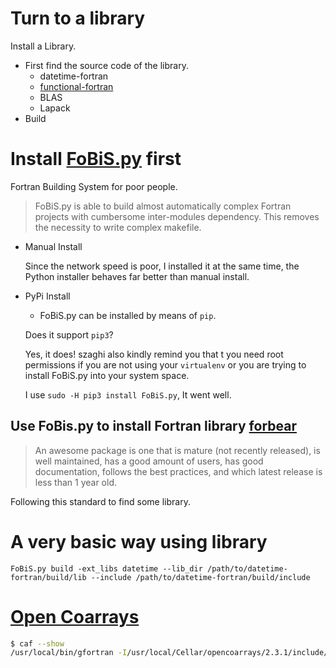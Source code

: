 # Turn to a library

Install a Library.
* First find the source code of the library.
  * datetime-fortran
  * [functional-fortran](https://wavebitscientific.github.io/functional-fortran/)
  * BLAS
  * Lapack
* Build

# Install [FoBiS.py](https://github.com/szaghi/FoBiS.git) first
Fortran Building System for poor people.

>  FoBiS.py is able to build almost automatically complex Fortran projects with cumbersome inter-modules dependency. This removes the necessity to write complex makefile.

* Manual Install

  Since the network speed is poor, I installed it at the same time, the Python installer behaves far better than manual install.
* PyPi Install
  * FoBiS.py can be installed by means of `pip`.

   Does it support `pip3`?

   Yes, it does!
   szaghi also kindly remind you that t you need root permissions if you are not using your `virtualenv` or you are trying to install FoBiS.py into your system space.

   I use `sudo -H pip3 install FoBiS.py`, It went well.  

## Use FoBis.py to install Fortran library [forbear](https://github.com/szaghi/forbear.git)

> An awesome package is one that is mature (not recently released), is well
maintained, has a good amount of users, has good documentation, follows the best
practices, and which latest release is less than 1 year old.

Following this standard to find some library.

# A very basic way using library
`FoBiS.py build -ext_libs datetime --lib_dir /path/to/datetime-fortran/build/lib --include /path/to/datetime-fortran/build/include`

# [Open Coarrays](https://github.com/sourceryinstitute/OpenCoarrays)
```sh
$ caf --show
/usr/local/bin/gfortran -I/usr/local/Cellar/opencoarrays/2.3.1/include/OpenCoarrays-2.3.1_GNU-8.2.0 -fcoarray=lib -Wl,-flat_namespace -Wl,-commons,use_dylibs -L/usr/local/Cellar/libevent/2.1.8/lib -L/usr/local/Cellar/open-mpi/3.1.2/lib ${@} /usr/local/Cellar/opencoarrays/2.3.1/lib/libcaf_mpi.a /usr/local/lib/libmpi_usempif08.dylib /usr/local/lib/libmpi_usempi_ignore_tkr.dylib /usr/local/lib/libmpi_mpifh.dylib /usr/local/lib/libmpi.dylib
```
